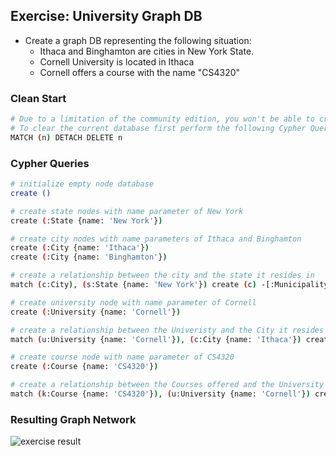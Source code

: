 ## Exercise: University Graph DB

  * Create a graph DB representing the following situation:
    * Ithaca and Binghamton are cities in New York State.
    * Cornell University is located in Ithaca
    * Cornell offers a course with the name "CS4320"

### Clean Start

```bash
# Due to a limitation of the community edition, you won't be able to create multiple DBs.
# To clear the current database first perform the following Cypher Query
MATCH (n) DETACH DELETE n
```

### Cypher Queries

```bash
# initialize empty node database
create ()

# create state nodes with name parameter of New York
create (:State {name: 'New York'})

# create city nodes with name parameters of Ithaca and Binghamton
create (:City {name: 'Ithaca'})
create (:City {name: 'Binghamton'})

# create a relationship between the city and the state it resides in
match (c:City), (s:State {name: 'New York'}) create (c) -[:Municipality]-> (s)

# create university node with name parameter of Cornell
create (:University {name: 'Cornell'})

# create a relationship between the Univeristy and the City it resides in
match (u:University {name: 'Cornell'}), (c:City {name: 'Ithaca'}) create (u) -[:School]-> (c)

# create course node with name parameter of CS4320
create (:Course {name: 'CS4320'})

# create a relationship between the Courses offered and the University offering said courses
match (k:Course {name: 'CS4320'}), (u:University {name: 'Cornell'}) create (k) -[:Programs]-> (u)
```

### Resulting Graph Network

![exercise result](exercise.svg)